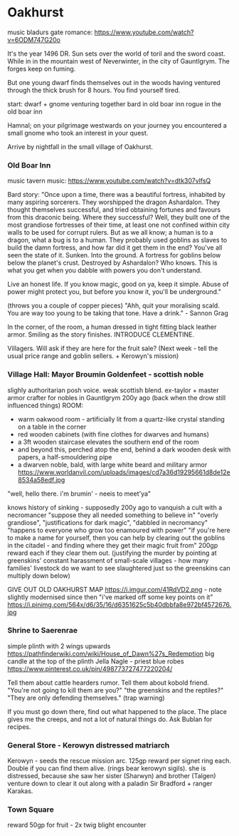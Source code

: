 # Oakhurst
music bladurs gate romance: https://www.youtube.com/watch?v=6ODM747G20o

It's the year 1496 DR. Sun sets over the world of toril and the sword coast. While in in the mountain west of Neverwinter, in the city of Gauntlgrym. The forges keep on fuming.

But one young dwarf finds themselves out in the woods having ventured through the thick brush for 8 hours. You find yourself tired.


start: dwarf + gnome venturing together
bard in old boar inn
rogue in the old boar inn

Hamnal; on your pilgrimage westwards
on your journey you encountered a small gnome who took an interest in your quest.

Arrive by nightfall in the small village of Oakhurst.

### Old Boar Inn
music tavern music: https://www.youtube.com/watch?v=dtk307vlfsQ

Bard story:
"Once upon a time, there was a beautiful fortress, inhabited by many aspiring sorcerers. They worshipped the dragon Ashardalon. They thought themselves successful, and tried obtaining fortunes and favours from this draconic being. Where they successful? Well, they built one of the most grandiose fortresses of their time, at least one not confined within city walls to be used for corrupt rulers. But as we all know; a human is to a dragon, what a bug is to a human. They probably used goblins as slaves to build the damn fortress, and how far did it get them in the end? You've all seen the state of it. Sunken. Into the ground. A fortress for goblins below below the planet's crust. Destroyed by Ashardalon? Who knows. This is what you get when you dabble with powers you don't understand.

Live an honest life. If you know magic, good on ya, keep it simple. Abuse of power might protect you, but before you know it, you'll be underground."

(throws you a couple of copper pieces)
"Ahh, quit your moralising scald. You are way too young to be taking that tone. Have a drink." - Sannon Grag

In the corner, of the room, a human dressed in tight fitting black leather armor. Smiling as the story finishes. INTRODUCE CLEMENTINE.

Villagers. Will ask if they are here for the fruit sale? (Next week - tell the usual price range and goblin sellers. + Kerowyn's mission)


### Village Hall: Mayor Broumin Goldenfeet - scottish noble
slighly authoritarian posh voice. weak scottish blend.
ex-taylor + master armor crafter for nobles in Gauntlgrym 200y ago (back when the drow still influenced things)
ROOM:
- warm oakwood room - artificially lit from a quartz-like crystal standing on a table in the corner
- red wooden cabinets (with fine clothes for dwarves and humans)
- a 3ft wooden staircase elevates the southern end of the room
- and beyond this, perched atop the end, behind a dark wooden desk with papers, a half-smouldering pipe
- a dwarven noble, bald, with large white beard and military armor
https://www.worldanvil.com/uploads/images/cd7a36d19295661d8de12e8534a58edf.jpg

"well, hello there. i'm brumin' - neeis to meet'ya"

knows history of sinking - supposedly 200y ago to vanquish a cult with a necromancer "suppose they all needed something to believe in"
"overly grandiose", "justifications for dark magic", "dabbled in necromancy"
"happens to everyone who grow too enamoured with power"
"if you're here to make a name for yourself, then you can help by clearing out the goblins in the citadel - and finding where they get their magic fruit from"
200gp reward each if they clear them out.
(justifying the murder by pointing at greenskins' constant harassment of small-scale villages - how many families' livestock do we want to see slaughtered just so the greenskins can multiply down below)

GIVE OUT OLD OAKHURST MAP
https://i.imgur.com/41RdVD2.png - note slightly modernised since then
"i've marked off some key points on it"
https://i.pinimg.com/564x/d6/35/16/d6351625c5b40dbbfa8e972bf4572676.jpg


### Shrine to Saerenrae
simple plinth with 2 wings upwards
https://pathfinderwiki.com/wiki/House_of_Dawn%27s_Redemption
big candle at the top of the plinth
Jella Nagle - priest blue robes
https://www.pinterest.co.uk/pin/498773727477220204/

Tell them about cattle hearders rumor.
Tell them about kobold friend.
"You're not going to kill them are you?" "the greenskins and the reptiles?"
"They are only defending themselves." (trap warning)

If you must go down there, find out what happened to the place. The place gives me the creeps, and not a lot of natural things do.
Ask Bublan for recipes.

### General Store - Kerowyn distressed matriarch
Kerowyn - seeds the rescue mission arc. 125gp reward per signet ring each.
Double if you can find them alive. (rings bear kerowyn sigils).
she is distressed, because she saw her sister (Sharwyn) and brother (Talgen) venture down to clear it out along with a paladin Sir Bradford + ranger Karakas.

### Town Square
reward 50gp for fruit -
2x twig blight encounter
